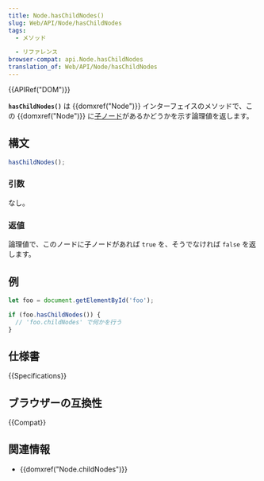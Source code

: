 ```yaml
---
title: Node.hasChildNodes()
slug: Web/API/Node/hasChildNodes
tags:
  - メソッド

  - リファレンス
browser-compat: api.Node.hasChildNodes
translation_of: Web/API/Node/hasChildNodes
---
```

{{APIRef("DOM")}}

**`hasChildNodes()`** は {{domxref("Node")}} インターフェイスのメソッドで、この {{domxref("Node")}} に[子ノード](/ja/docs/Web/API/Node/childNodes)があるかどうかを示す論理値を返します。

## 構文

```js
hasChildNodes();
```

### 引数

なし。

### 返値

論理値で、このノードに子ノードがあれば `true` を、そうでなければ `false` を返します。

## 例

```js
let foo = document.getElementById('foo');

if (foo.hasChildNodes()) {
  // 'foo.childNodes' で何かを行う
}
```

## 仕様書

{{Specifications}}

## ブラウザーの互換性

{{Compat}}

## 関連情報

- {{domxref("Node.childNodes")}}
